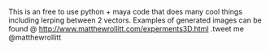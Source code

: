 This is an free to use python + maya code that does many cool things including lerping between 2 vectors. 
Examples of generated images can be found @ http://www.matthewrollitt.com/experments3D.html .tweet me @matthewrollitt